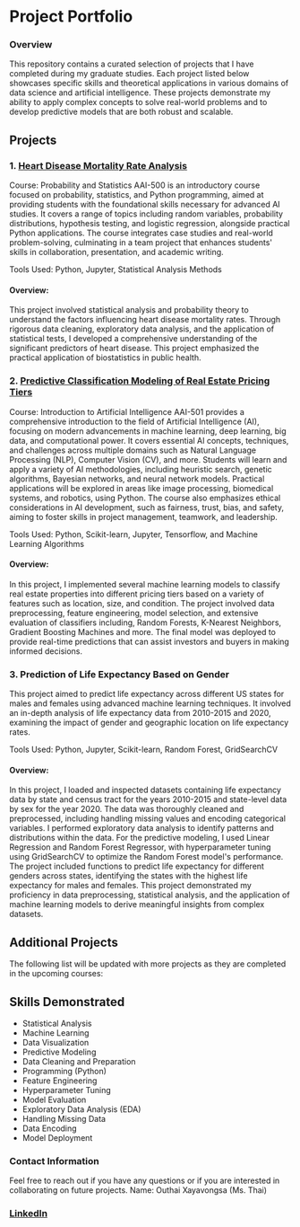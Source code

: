 # Project Portfolio
### Overview
This repository contains a curated selection of projects that I have completed during my graduate studies. Each project listed below showcases specific skills and theoretical applications in various domains of data science and artificial intelligence. These projects demonstrate my ability to apply complex concepts to solve real-world problems and to develop predictive models that are both robust and scalable.

## Projects
### 1. <a href="https://youtu.be/60hwrqdN15Y">**Heart Disease Mortality Rate Analysis**</a>
Course: Probability and Statistics
AAI-500 is an introductory course focused on probability, statistics, and Python programming, aimed at providing students with the foundational skills necessary for advanced AI studies. It covers a range of topics including random variables, probability distributions, hypothesis testing, and logistic regression, alongside practical Python applications. The course integrates case studies and real-world problem-solving, culminating in a team project that enhances students' skills in collaboration, presentation, and academic writing.

Tools Used: Python, Jupyter, Statistical Analysis Methods

#### Overview:
This project involved statistical analysis and probability theory to understand the factors influencing heart disease mortality rates. Through rigorous data cleaning, exploratory data analysis, and the application of statistical tests, I developed a comprehensive understanding of the significant predictors of heart disease. This project emphasized the practical application of biostatistics in public health.

### 2. <a href="https://youtu.be/emlKCF9z5Bo">**Predictive Classification Modeling of Real Estate Pricing Tiers**</a>

Course: Introduction to Artificial Intelligence
AAI-501 provides a comprehensive introduction to the field of Artificial Intelligence (AI), focusing on modern advancements in machine learning, deep learning, big data, and computational power. It covers essential AI concepts, techniques, and challenges across multiple domains such as Natural Language Processing (NLP), Computer Vision (CV), and more. Students will learn and apply a variety of AI methodologies, including heuristic search, genetic algorithms, Bayesian networks, and neural network models. Practical applications will be explored in areas like image processing, biomedical systems, and robotics, using Python. The course also emphasizes ethical considerations in AI development, such as fairness, trust, bias, and safety, aiming to foster skills in project management, teamwork, and leadership.

Tools Used: Python, Scikit-learn, Jupyter, Tensorflow, and Machine Learning Algorithms

#### Overview:
In this project, I implemented several machine learning models to classify real estate properties into different pricing tiers based on a variety of features such as location, size, and condition. The project involved data preprocessing, feature engineering, model selection, and extensive evaluation of classifiers including, Random Forests, K-Nearest Neighbors, Gradient Boosting Machines and more. The final model was deployed to provide real-time predictions that can assist investors and buyers in making informed decisions.

### 3. Prediction of Life Expectancy Based on Gender

This project aimed to predict life expectancy across different US states for males and females using advanced machine learning techniques. It involved an in-depth analysis of life expectancy data from 2010-2015 and 2020, examining the impact of gender and geographic location on life expectancy rates.

Tools Used: Python, Jupyter, Scikit-learn, Random Forest, GridSearchCV

#### Overview:
In this project, I loaded and inspected datasets containing life expectancy data by state and census tract for the years 2010-2015 and state-level data by sex for the year 2020. The data was thoroughly cleaned and preprocessed, including handling missing values and encoding categorical variables. I performed exploratory data analysis to identify patterns and distributions within the data. For the predictive modeling, I used Linear Regression and Random Forest Regressor, with hyperparameter tuning using GridSearchCV to optimize the Random Forest model's performance. The project included functions to predict life expectancy for different genders across states, identifying the states with the highest life expectancy for males and females. This project demonstrated my proficiency in data preprocessing, statistical analysis, and the application of machine learning models to derive meaningful insights from complex datasets.

## Additional Projects
The following list will be updated with more projects as they are completed in the upcoming courses:

## Skills Demonstrated
- Statistical Analysis
- Machine Learning
- Data Visualization
- Predictive Modeling
- Data Cleaning and Preparation
- Programming (Python)
- Feature Engineering
- Hyperparameter Tuning
- Model Evaluation
- Exploratory Data Analysis (EDA)
- Handling Missing Data
- Data Encoding
- Model Deployment

### Contact Information
Feel free to reach out if you have any questions or if you are interested in collaborating on future projects.
Name: Outhai Xayavongsa (Ms. Thai)
### [LinkedIn](https://www.linkedin.com/in/oxayavongsa/)
